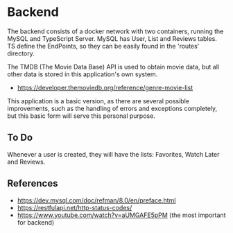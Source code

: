 # Backend

The backend consists of a docker network with two containers, running the MySQL and TypeScript Server. MySQL has User, List and Reviews tables. TS define the EndPoints, so they can be easily found in the 'routes' directory.

The TMDB (The Movie Data Base) API is used to obtain movie data, but all other data is stored in this application's own system.

- <https://developer.themoviedb.org/reference/genre-movie-list>

This application is a basic version, as there are several possible improvements, such as the handling of errors and exceptions completely, but this basic form will serve this personal purpose.

## To Do

Whenever a user is created, they will have the lists: Favorites, Watch Later and Reviews.

## References

- <https://dev.mysql.com/doc/refman/8.0/en/preface.html>
- <https://restfulapi.net/http-status-codes/>
- <https://www.youtube.com/watch?v=aUMGAFE5pPM> (the most important for backend)

